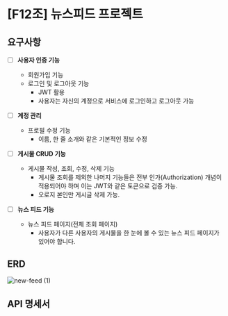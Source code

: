
# [F12조] 뉴스피드 프로젝트
## 요구사항
- [ ]  **사용자 인증 기능**
    - 회원가입 기능
    - 로그인 및 로그아웃 기능
        - JWT 활용
        - 사용자는 자신의 계정으로 서비스에 로그인하고 로그아웃 가능
- [ ]  **계정 관리**
    - 프로필 수정 기능
        - 이름, 한 줄 소개와 같은 기본적인 정보 수정
- [ ]  **게시물 CRUD 기능**
    - 게시물 작성, 조회, 수정, 삭제 기능
        - 게시물 조회를 제외한 나머지 기능들은 전부 인가(Authorization) 개념이 적용되어야 하며 이는 JWT와 같은 토큰으로 검증 가능.
        - 오로지 본인만 게시글 삭제 가능.
    
- [ ]  **뉴스 피드 기능**
    - 뉴스 피드 페이지(전체 조회 페이지)
        - 사용자가 다른 사용자의 게시물을 한 눈에 볼 수 있는 뉴스 피드 페이지가 있어야 합니다.

## ERD
![new-feed (1)](https://github.com/F12-DevTools/news-feed-project/assets/40788498/6ec10294-f697-4f09-803a-871e40049e85)

## API 명세서
